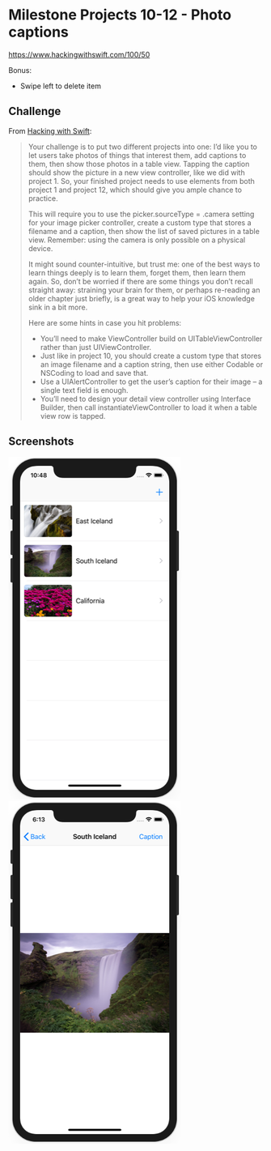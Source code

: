 # Milestone Projects 10-12 - Photo captions

https://www.hackingwithswift.com/100/50

Bonus:
- Swipe left to delete item

## Challenge

From [Hacking with Swift](https://www.hackingwithswift.com/guide/5/3/challenge):
>Your challenge is to put two different projects into one: I’d like you to let users take photos of things that interest them, add captions to them, then show those photos in a table view. Tapping the caption should show the picture in a new view controller, like we did with project 1. So, your finished project needs to use elements from both project 1 and project 12, which should give you ample chance to practice.
>
>This will require you to use the picker.sourceType = .camera setting for your image picker controller, create a custom type that stores a filename and a caption, then show the list of saved pictures in a table view. Remember: using the camera is only possible on a physical device.
>
>It might sound counter-intuitive, but trust me: one of the best ways to learn things deeply is to learn them, forget them, then learn them again. So, don’t be worried if there are some things you don’t recall straight away: straining your brain for them, or perhaps re-reading an older chapter just briefly, is a great way to help your iOS knowledge sink in a bit more.
>
>Here are some hints in case you hit problems:
>
>- You’ll need to make ViewController build on UITableViewController rather than just UIViewController.
>- Just like in project 10, you should create a custom type that stores an image filename and a caption string, then use either Codable or NSCoding to load and save that.
>- Use a UIAlertController to get the user’s caption for their image – a single text field is enough.
>- You’ll need to design your detail view controller using Interface Builder, then call instantiateViewController to load it when a table view row is tapped.


## Screenshots

![screenshot1](screenshots/screen01.png)
![screenshot2](screenshots/screen02.png)
